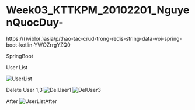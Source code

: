 # Week03_KTTKPM_20102201_NguyenQuocDuy-
https://()viblo(.)asia/p/thao-tac-crud-trong-redis-string-data-voi-spring-boot-kotlin-YWOZrrgYZQ0

SpringBoot

User List

![UserList](https://github.com/Pandeee12/Week03_KTTKPM_20102201_NguyenQuocDuy/assets/144768405/00b19b74-eb7a-49bc-a20b-0257a4971bc8)

Delete User 1,3
![DelUser1](https://github.com/Pandeee12/Week03_KTTKPM_20102201_NguyenQuocDuy/assets/144768405/a11b640d-c933-467b-85d6-d53a94302f6b)
![DelUser3](https://github.com/Pandeee12/Week03_KTTKPM_20102201_NguyenQuocDuy/assets/144768405/c9499e8b-cc8d-4edd-b579-3a98c1ef9357)

After
![UserListAfter](https://github.com/Pandeee12/Week03_KTTKPM_20102201_NguyenQuocDuy/assets/144768405/bae51d4f-56e1-4281-a12c-61501a9f2273)
